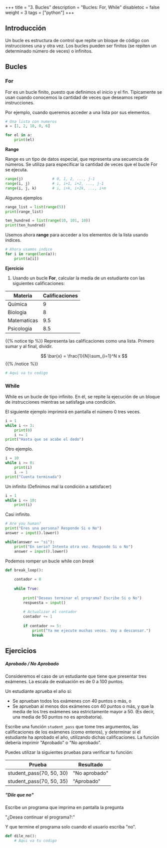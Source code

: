 +++
title = "3. Bucles"
description = "Bucles: For, While"
disabletoc = false
weight = 3
tags = ["python"]
+++

## Introducción

Un bucle es estructura de control que repite un bloque de código con
instrucciones una y otra vez. Los bucles pueden ser finitos (se repiten un
determinado número de veces) o infinitos.

## Bucles

### For

For es un bucle finito, puesto que definimos el inicio y el fin. Típicamente
se usan cuando conocemos la cantidad de veces que deseamos repetir instrucciones.

Por ejemplo, cuando queremos acceder a una lista por sus elementos.

```python
# Una lista con numeros
a = [1, 2, 10, 0, 6]

for el in a:
    print(el)
```

**Range**

Range es un tipo de datos especial, que representa una secuencia de números. Se
utiliza para especificar la cantidad de veces que el bucle For se ejecuta.

```python
range(j)             # 0, 1, 2, ..., j-1
range(i, j)          # i, i+1, i+2, ..., j-1
range(i, j, k)       # i, i+k, i+2k, ..., i+m
```

Algunos ejemplos

```python
range_list = list(range(5))
print(range_list)
```

```python
ten_hundred = list(range(10, 101, 10))
print(ten_hundred)
```

Usemos ahora **range** para acceder a los elementos de la lista usando índices.

```python
# Ahora usamos indice
for i in range(len(a)):
    print(a[i])
```

**Ejercicio**

1. Usando un bucle **For**, calcular la media de un estudiante con las siguientes 
calificaciones:


| Materia | Calificaciones |
| ------ | ----------- |
| Quimica | 9 |
| Biologia | 8 |
| Matematicas | 9.5 |
| Psicologia | 8.5 |


{{% notice tip %}}
Representa las calificaciones como una lista. Primero sumar y al final, dividir.

$$ \bar{x} = \frac{1}{N}\sum_{i=1}^N x $$
{{% /notice %}}


```python
# Aqui va tu codigo
```

### While

While es un bucle de tipo infinito. En él, se repite la ejecución de un bloque de 
instrucciones mientras se satisfaga una condición.

El siguiente ejemplo imprimirá en pantalla el número 0 tres veces. 

```python
i = 1
while i <= 3:
    print(0)
    i += 1
print("Hasta que se acabe el dedo")
```

Otro ejemplo.

```python
i = 10
while i >= 0:
    print(i)
    i -= 1
print("Cuenta terminada")
```

Un infinito (Definimos mal la condición a satisfacer)

```python
i = 1
while i <= 10:
    print(i)
```

Casi infinito.

```python
# Are you human?
print("Eres una persona? Responde Si o No")
answer = input().lower()

while(answer == "si"):
    print("En serio? Intenta otra vez. Responde Si o No")
    answer = input().lower()
```

Podemos romper un bucle while con _break_

```python
def break_loop():
    
    contador = 0
    
    while True:
        
        print("Deseas terminar el programa? Escribe Si o No")
        respuesta = input()
        
        # Actualizar el contador
        contador += 1
        
        if contador >= 5:
            print("Ya me ejecute muchas veces. Voy a descansar.")
            break
```

## Ejercicios

##### Aprobado / No Aprobado
Consideremos el caso de un estudiante que tiene que presentar tres exámenes. 
La escala de evaluación es de 0 a 100 puntos. 

Un estudiante aprueba el año si:

- Se aprueban todos los exámenes con 40 puntos o más, o
- Se aprueban al menos dos exámenes con 40 puntos o más, y que la media de los
tres exámenes sea estrictamente mayor a 50. (Es decir, una media de 50 puntos no 
es aprobatoria).

Escribe una función `student_pass` que tome tres argumentos, las calificaciones 
de los exámenes (como enteros), y determinar si el estudiante ha aprobado el año, 
utilizando dichas calificaciones. La función debería imprimir "Aprobado" o 
"No aprobado".

Puedes utilizar la siguientes pruebas para verificar tu función:

| Prueba | Resultado |
| ------ | ----------- |
| student_pass(70, 50, 30) | "No aprobado" |
| student_pass(70, 50, 35) | "Aprobado" |


##### "Dile que no"
Escribe un programa que imprima en pantalla la pregunta

"¿Desea continuar el programa?:"

Y que termine el programa solo cuando el usuario escriba "no". 

```python
def dile_no():
    # Aqui va tu codigo
```
